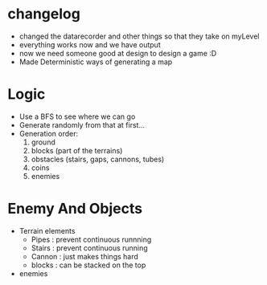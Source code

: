 changelog
=========
- changed the datarecorder and other things so that they take on myLevel
- everything works now and we have output
- now we need someone good at design to design a game :D
- Made Deterministic ways of generating a map

Logic
=====
- Use a BFS to see where we can go
- Generate randomly from that at first...
- Generation order:
	1) ground
	2) blocks (part of the terrains)
	3) obstacles (stairs, gaps, cannons, tubes)
	4) coins
	5) enemies

Enemy And Objects
=====
- Terrain elements
	- Pipes 	: prevent continuous runnning
	- Stairs 	: prevent continuous running
	- Cannon	: just makes things hard
	- blocks	: can be stacked on the top
- enemies



